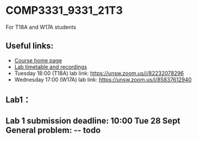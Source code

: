 # COMP3331_9331_21T3
For T18A and W17A students

## Useful links:
 - [Course home page](https://webcms3.cse.unsw.edu.au/COMP3331/21T3/)
 - [Lab timetable and recordings](https://webcms3.cse.unsw.edu.au/COMP3331/21T3/resources/65958)
 - Tuesday 18:00 (T18A) lab link: https://unsw.zoom.us/j/82232078296 
 - Wednesday 17:00 (W17A) lab link: https://unsw.zoom.us/j/85837612940

## Lab1：
Lab 1 submission deadline: 10:00 Tue 28 Sept
General problem:
  -- todo
-----------------------------
